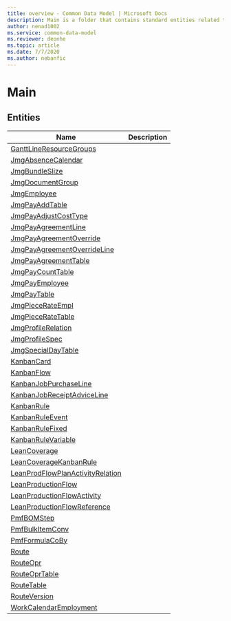 ```yaml
---
title: overview - Common Data Model | Microsoft Docs
description: Main is a folder that contains standard entities related to the Common Data Model.
author: nenad1002
ms.service: common-data-model
ms.reviewer: deonhe
ms.topic: article
ms.date: 7/7/2020
ms.author: nebanfic
---
```


# Main


## Entities

|Name|Description|
|---|---|
|[GanttLineResourceGroups](GanttLineResourceGroups.md)||
|[JmgAbsenceCalendar](JmgAbsenceCalendar.md)||
|[JmgBundleSlize](JmgBundleSlize.md)||
|[JmgDocumentGroup](JmgDocumentGroup.md)||
|[JmgEmployee](JmgEmployee.md)||
|[JmgPayAddTable](JmgPayAddTable.md)||
|[JmgPayAdjustCostType](JmgPayAdjustCostType.md)||
|[JmgPayAgreementLine](JmgPayAgreementLine.md)||
|[JmgPayAgreementOverride](JmgPayAgreementOverride.md)||
|[JmgPayAgreementOverrideLine](JmgPayAgreementOverrideLine.md)||
|[JmgPayAgreementTable](JmgPayAgreementTable.md)||
|[JmgPayCountTable](JmgPayCountTable.md)||
|[JmgPayEmployee](JmgPayEmployee.md)||
|[JmgPayTable](JmgPayTable.md)||
|[JmgPieceRateEmpl](JmgPieceRateEmpl.md)||
|[JmgPieceRateTable](JmgPieceRateTable.md)||
|[JmgProfileRelation](JmgProfileRelation.md)||
|[JmgProfileSpec](JmgProfileSpec.md)||
|[JmgSpecialDayTable](JmgSpecialDayTable.md)||
|[KanbanCard](KanbanCard.md)||
|[KanbanFlow](KanbanFlow.md)||
|[KanbanJobPurchaseLine](KanbanJobPurchaseLine.md)||
|[KanbanJobReceiptAdviceLine](KanbanJobReceiptAdviceLine.md)||
|[KanbanRule](KanbanRule.md)||
|[KanbanRuleEvent](KanbanRuleEvent.md)||
|[KanbanRuleFixed](KanbanRuleFixed.md)||
|[KanbanRuleVariable](KanbanRuleVariable.md)||
|[LeanCoverage](LeanCoverage.md)||
|[LeanCoverageKanbanRule](LeanCoverageKanbanRule.md)||
|[LeanProdFlowPlanActivityRelation](LeanProdFlowPlanActivityRelation.md)||
|[LeanProductionFlow](LeanProductionFlow.md)||
|[LeanProductionFlowActivity](LeanProductionFlowActivity.md)||
|[LeanProductionFlowReference](LeanProductionFlowReference.md)||
|[PmfBOMStep](PmfBOMStep.md)||
|[PmfBulkItemConv](PmfBulkItemConv.md)||
|[PmfFormulaCoBy](PmfFormulaCoBy.md)||
|[Route](Route.md)||
|[RouteOpr](RouteOpr.md)||
|[RouteOprTable](RouteOprTable.md)||
|[RouteTable](RouteTable.md)||
|[RouteVersion](RouteVersion.md)||
|[WorkCalendarEmployment](WorkCalendarEmployment.md)||
